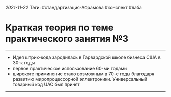 *2021-11-22*
Тэги: #cтандартизация-Абрамова #конспект #лаба 
# Краткая теория по теме практического занятия №3
---

- Идея штрих-кода зародилась в Гарвардской школе бизнеса США в 30-к годы
- первое практическое использование 60-ми годами
- широкоге приминение стало возможным в  70-е годы благодаря развитию миропроцессорной эллектроники. Универсальный товарный код UAC был принят

---
